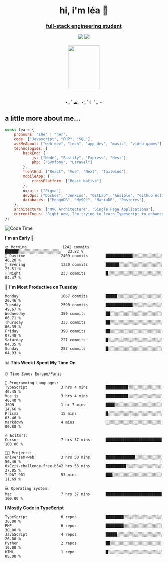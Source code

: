 <h1 align="center">hi, i'm léa 🌙</h1>
<h3 align="center"><ins>full-stack engineering student</ins></h3>  
<div align="center">
  <a href="https://www.linkedin.com/in/lea-reiter22/"><img src="https://img.shields.io/badge/LinkedIn-0077B5?style=for-the-badge&logo=linkedin&logoColor=white"/></a>
  <a href="mailto:lea.reiter@outlook.fr"><img src="https://img.shields.io/badge/Contact-2A2A2A?style=for-the-badge&logo=minutemailer&logoColor=white"/></a>
</div>
<br>
  <div align="center">  <img src="https://github.com/xmnchild/xmnchild/blob/main/1702415560_StardewValleyHappyGreyCat.png" height="140" width="100"/>
</div>
<br>
  <p align="center">
                 ⋆｡ ﾟ☁︎｡ ⋆｡ ﾟ☾ ﾟ｡ ⋆
  </p>
  <h2>a little more about me...</h2>
  
```js
const lea = {
    pronouns: "she" | "her",
    code: ["Javascript", "PHP", "SQL"],
    askMeAbout: ["web dev", "tech", "app dev", "music", "video games"],
    technologies: {
        backEnd: {
            js: ["Node", "Fastify", "Express", "Nest"],
            php: ["Symfony", "Laravel"]
        },
        frontEnd: ["React", "Vue", "Next", "Tailwind"],
        mobileApp: {
            crossPlatform: ["React Native"]
        },
        ux/ui : ["Figma"],
        devOps: ["Docker", "Jenkins", "GitLab", "Ansible", "Github Actions"],
        databases: ["MongoDB", "MySQL", "MariaDB", "Postgres"],
    },
    architecture: ["MVC Architecture", "Single Page Applications"],
    currentFocus: "Right now, I'm trying to learn Typescript to enhance my Javascript development.",
};
```
<!--START_SECTION:waka-->
![Code Time](http://img.shields.io/badge/Code%20Time-265%20hrs%2039%20mins-blue)

**I'm an Early 🐤** 

```text
🌞 Morning                1242 commits        ██████░░░░░░░░░░░░░░░░░░░   23.82 % 
🌆 Daytime                2409 commits        ████████████░░░░░░░░░░░░░   46.20 % 
🌃 Evening                1330 commits        ██████░░░░░░░░░░░░░░░░░░░   25.51 % 
🌙 Night                  233 commits         █░░░░░░░░░░░░░░░░░░░░░░░░   04.47 % 
```
📅 **I'm Most Productive on Tuesday** 

```text
Monday                   1067 commits        █████░░░░░░░░░░░░░░░░░░░░   20.46 % 
Tuesday                  2590 commits        ████████████░░░░░░░░░░░░░   49.67 % 
Wednesday                350 commits         ██░░░░░░░░░░░░░░░░░░░░░░░   06.71 % 
Thursday                 333 commits         ██░░░░░░░░░░░░░░░░░░░░░░░   06.39 % 
Friday                   390 commits         ██░░░░░░░░░░░░░░░░░░░░░░░   07.48 % 
Saturday                 227 commits         █░░░░░░░░░░░░░░░░░░░░░░░░   04.35 % 
Sunday                   257 commits         █░░░░░░░░░░░░░░░░░░░░░░░░   04.93 % 
```


📊 **This Week I Spent My Time On** 

```text
🕑︎ Time Zone: Europe/Paris

💬 Programming Languages: 
TypeScript               3 hrs 4 mins        ██████████░░░░░░░░░░░░░░░   40.45 % 
Vue.js                   3 hrs 4 mins        ██████████░░░░░░░░░░░░░░░   40.40 % 
JSON                     1 hr 7 mins         ████░░░░░░░░░░░░░░░░░░░░░   14.66 % 
Prisma                   15 mins             █░░░░░░░░░░░░░░░░░░░░░░░░   03.46 % 
Markdown                 4 mins              ░░░░░░░░░░░░░░░░░░░░░░░░░   00.88 % 

🔥 Editors: 
Cursor                   7 hrs 37 mins       █████████████████████████   100.00 % 

🐱‍💻 Projects: 
universem-web            3 hrs 50 mins       █████████████░░░░░░░░░░░░   50.46 % 
0xEzis-challenge-free-b542 hrs 53 mins       █████████░░░░░░░░░░░░░░░░   37.85 % 
T-DAT-901                53 mins             ███░░░░░░░░░░░░░░░░░░░░░░   11.69 % 

💻 Operating System: 
Mac                      7 hrs 37 mins       █████████████████████████   100.00 % 
```

**I Mostly Code in TypeScript** 

```text
TypeScript               6 repos             ████████░░░░░░░░░░░░░░░░░   30.00 % 
PHP                      6 repos             ████████░░░░░░░░░░░░░░░░░   30.00 % 
JavaScript               4 repos             █████░░░░░░░░░░░░░░░░░░░░   20.00 % 
Python                   2 repos             ██░░░░░░░░░░░░░░░░░░░░░░░   10.00 % 
HTML                     1 repo              █░░░░░░░░░░░░░░░░░░░░░░░░   05.00 % 
```




<!--END_SECTION:waka-->
